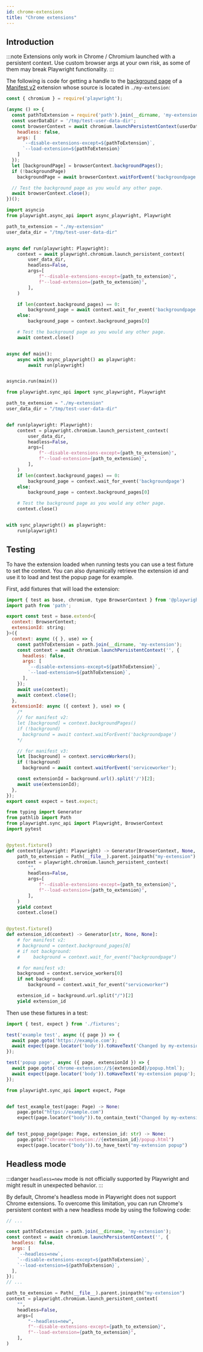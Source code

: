 ```yaml
---
id: chrome-extensions
title: "Chrome extensions"
---
```


## Introduction

:::note
Extensions only work in Chrome / Chromium launched with a persistent context. Use custom browser args at your own risk, as some of them may break Playwright functionality.
:::

The following is code for getting a handle to the [background page](https://developer.chrome.com/extensions/background_pages) of a [Manifest v2](https://developer.chrome.com/docs/extensions/mv2/) extension whose source is located in `./my-extension`:

```js
const { chromium } = require('playwright');

(async () => {
  const pathToExtension = require('path').join(__dirname, 'my-extension');
  const userDataDir = '/tmp/test-user-data-dir';
  const browserContext = await chromium.launchPersistentContext(userDataDir, {
    headless: false,
    args: [
      `--disable-extensions-except=${pathToExtension}`,
      `--load-extension=${pathToExtension}`
    ]
  });
  let [backgroundPage] = browserContext.backgroundPages();
  if (!backgroundPage)
    backgroundPage = await browserContext.waitForEvent('backgroundpage');

  // Test the background page as you would any other page.
  await browserContext.close();
})();
```

```python async
import asyncio
from playwright.async_api import async_playwright, Playwright

path_to_extension = "./my-extension"
user_data_dir = "/tmp/test-user-data-dir"


async def run(playwright: Playwright):
    context = await playwright.chromium.launch_persistent_context(
        user_data_dir,
        headless=False,
        args=[
            f"--disable-extensions-except={path_to_extension}",
            f"--load-extension={path_to_extension}",
        ],
    )

    if len(context.background_pages) == 0:
        background_page = await context.wait_for_event('backgroundpage')
    else:
        background_page = context.background_pages[0]

    # Test the background page as you would any other page.
    await context.close()


async def main():
    async with async_playwright() as playwright:
        await run(playwright)


asyncio.run(main())
```

```python sync
from playwright.sync_api import sync_playwright, Playwright

path_to_extension = "./my-extension"
user_data_dir = "/tmp/test-user-data-dir"


def run(playwright: Playwright):
    context = playwright.chromium.launch_persistent_context(
        user_data_dir,
        headless=False,
        args=[
            f"--disable-extensions-except={path_to_extension}",
            f"--load-extension={path_to_extension}",
        ],
    )
    if len(context.background_pages) == 0:
        background_page = context.wait_for_event('backgroundpage')
    else:
        background_page = context.background_pages[0]

    # Test the background page as you would any other page.
    context.close()


with sync_playwright() as playwright:
    run(playwright)
```

## Testing

To have the extension loaded when running tests you can use a test fixture to set the context. You can also dynamically retrieve the extension id and use it to load and test the popup page for example.

First, add fixtures that will load the extension:

```js title="fixtures.ts"
import { test as base, chromium, type BrowserContext } from '@playwright/test';
import path from 'path';

export const test = base.extend<{
  context: BrowserContext;
  extensionId: string;
}>({
  context: async ({ }, use) => {
    const pathToExtension = path.join(__dirname, 'my-extension');
    const context = await chromium.launchPersistentContext('', {
      headless: false,
      args: [
        `--disable-extensions-except=${pathToExtension}`,
        `--load-extension=${pathToExtension}`,
      ],
    });
    await use(context);
    await context.close();
  },
  extensionId: async ({ context }, use) => {
    /*
    // for manifest v2:
    let [background] = context.backgroundPages()
    if (!background)
      background = await context.waitForEvent('backgroundpage')
    */

    // for manifest v3:
    let [background] = context.serviceWorkers();
    if (!background)
      background = await context.waitForEvent('serviceworker');

    const extensionId = background.url().split('/')[2];
    await use(extensionId);
  },
});
export const expect = test.expect;
```

```python title="conftest.py"
from typing import Generator
from pathlib import Path
from playwright.sync_api import Playwright, BrowserContext
import pytest


@pytest.fixture()
def context(playwright: Playwright) -> Generator[BrowserContext, None, None]:
    path_to_extension = Path(__file__).parent.joinpath("my-extension")
    context = playwright.chromium.launch_persistent_context(
        "",
        headless=False,
        args=[
            f"--disable-extensions-except={path_to_extension}",
            f"--load-extension={path_to_extension}",
        ],
    )
    yield context
    context.close()


@pytest.fixture()
def extension_id(context) -> Generator[str, None, None]:
    # for manifest v2:
    # background = context.background_pages[0]
    # if not background:
    #     background = context.wait_for_event("backgroundpage")

    # for manifest v3:
    background = context.service_workers[0]
    if not background:
        background = context.wait_for_event("serviceworker")

    extension_id = background.url.split("/")[2]
    yield extension_id

```

Then use these fixtures in a test:

```js
import { test, expect } from './fixtures';

test('example test', async ({ page }) => {
  await page.goto('https://example.com');
  await expect(page.locator('body')).toHaveText('Changed by my-extension');
});

test('popup page', async ({ page, extensionId }) => {
  await page.goto(`chrome-extension://${extensionId}/popup.html`);
  await expect(page.locator('body')).toHaveText('my-extension popup');
});
```

```python title="test_foo.py"
from playwright.sync_api import expect, Page


def test_example_test(page: Page) -> None:
    page.goto("https://example.com")
    expect(page.locator("body")).to_contain_text("Changed by my-extension")


def test_popup_page(page: Page, extension_id: str) -> None:
    page.goto(f"chrome-extension://{extension_id}/popup.html")
    expect(page.locator("body")).to_have_text("my-extension popup")
```

## Headless mode

:::danger
`headless=new` mode is not officially supported by Playwright and might result in unexpected behavior.
:::

By default, Chrome's headless mode in Playwright does not support Chrome extensions. To overcome this limitation, you can run Chrome's persistent context with a new headless mode by using the following code:

```js title="fixtures.ts"
// ...

const pathToExtension = path.join(__dirname, 'my-extension');
const context = await chromium.launchPersistentContext('', {
  headless: false,
  args: [
    `--headless=new`,
    `--disable-extensions-except=${pathToExtension}`,
    `--load-extension=${pathToExtension}`,
  ],
});
// ...
```

```python title="conftest.py"
path_to_extension = Path(__file__).parent.joinpath("my-extension")
context = playwright.chromium.launch_persistent_context(
    "",
    headless=False,
    args=[
        "--headless=new",
        f"--disable-extensions-except={path_to_extension}",
        f"--load-extension={path_to_extension}",
    ],
)
```
